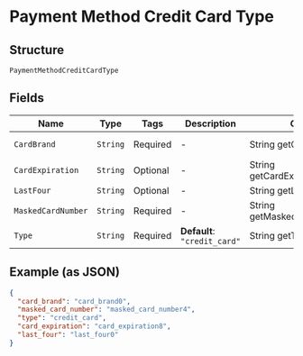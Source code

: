 
# Payment Method Credit Card Type

## Structure

`PaymentMethodCreditCardType`

## Fields

| Name | Type | Tags | Description | Getter | Setter |
|  --- | --- | --- | --- | --- | --- |
| `CardBrand` | `String` | Required | - | String getCardBrand() | setCardBrand(String cardBrand) |
| `CardExpiration` | `String` | Optional | - | String getCardExpiration() | setCardExpiration(String cardExpiration) |
| `LastFour` | `String` | Optional | - | String getLastFour() | setLastFour(String lastFour) |
| `MaskedCardNumber` | `String` | Required | - | String getMaskedCardNumber() | setMaskedCardNumber(String maskedCardNumber) |
| `Type` | `String` | Required | **Default**: `"credit_card"` | String getType() | setType(String type) |

## Example (as JSON)

```json
{
  "card_brand": "card_brand0",
  "masked_card_number": "masked_card_number4",
  "type": "credit_card",
  "card_expiration": "card_expiration8",
  "last_four": "last_four0"
}
```

